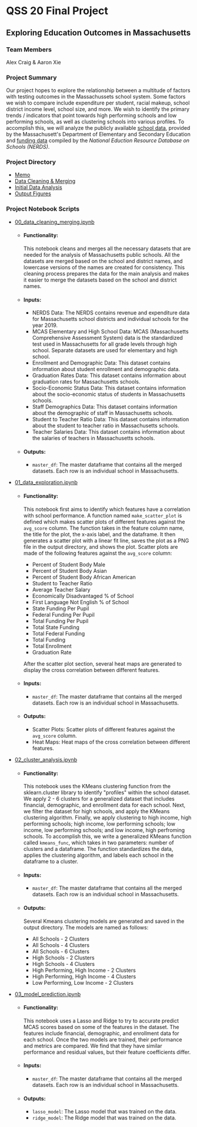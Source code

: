 # QSS 20 Final Project

## Exploring Education Outcomes in Massachusetts

### Team Members

Alex Craig & Aaron Xie

### Project Summary

Our project hopes to explore the relationship between a multitude of factors with testing outcomes in the Massachussets school system. Some factors we wish to compare include expenditure per student, racial makeup, school district income level, school size, and more. We wish to identify the primary trends / indicators that point towards high performing schools and low performing schools, as well as clustering schools into various profiles. To accomplish this, we will analyze the publicly available [school data](https://www.doe.mass.edu/SchDistrictData.html), provided by the Massachusett's Department of Elementary and Secondary Education and [funding data](https://edunomicslab.org/nerds/) compiled by the _National Eduction Resource Database on Schools (NERDS)_.

### Project Directory

- [Memo](https://www.overleaf.com/read/hvfwqpmshnnk)
- [Data Cleaning & Merging](https://github.com/alexcraig043/qss-20-final-project/blob/main/src/code/00_data_cleaning_merging.ipynb)
- [Initial Data Analysis](https://github.com/alexcraig043/qss-20-final-project/blob/main/src/code/01_data_exploration.ipynb)
- [Output Figures](https://github.com/alexcraig043/qss-20-final-project/tree/main/src/output/figures)

### Project Notebook Scripts

- [00_data_cleaning_merging.ipynb](https://github.com/alexcraig043/qss-20-final-project/blob/main/src/code/00_data_cleaning_merging.ipynb)

  - #### Functionality:

    This notebook cleans and merges all the necessary datasets that are needed for the analysis of Massachusetts public schools. All the datasets are merged based on the school and district names, and lowercase versions of the names are created for consistency. This cleaning process prepares the data for the main analysis and makes it easier to merge the datasets based on the school and district names.

  - #### Inputs:

    - NERDS Data: The NERDS contains revenue and expenditure data for Massachusetts school districts and individual schools for the year 2019.
    - MCAS Elementary and High School Data: MCAS (Massachusetts Comprehensive Assessment System) data is the standardized test used in Massachusetts for all grade levels through high school. Separate datasets are used for elementary and high school.
    - Enrollment and Demographic Data: This dataset contains information about student enrollment and demographic data.
    - Graduation Rates Data: This dataset contains information about graduation rates for Massachusetts schools.
    - Socio-Economic Status Data: This dataset contains information about the socio-economic status of students in Massachusetts schools.
    - Staff Demographics Data: This dataset contains information about the demographic of staff in Massachusetts schools.
    - Student to Teacher Ratio Data: This dataset contains information about the student to teacher ratio in Massachusetts schools.
    - Teacher Salaries Data: This dataset contains information about the salaries of teachers in Massachusetts schools.

  - #### Outputs:
    - `master_df`: The master dataframe that contains all the merged datasets. Each row is an individual school in Massachusetts.

- [01_data_exploration.ipynb](https://github.com/alexcraig043/qss-20-final-project/blob/main/src/code/01_data_exploration.ipynb)

  - #### Functionality:

    This notebook first aims to identify which features have a correlation with school performance. A function named `make_scatter_plot` is defined which makes scatter plots of different features against the `avg_score` column. The function takes in the feature column name, the title for the plot, the x-axis label, and the dataframe. It then generates a scatter plot with a linear fit line, saves the plot as a PNG file in the output directory, and shows the plot. Scatter plots are made of the following features against the `avg_score` column:

    - Percent of Student Body Male
    - Percent of Student Body Asian
    - Percent of Student Body African American
    - Student to Teacher Ratio
    - Average Teacher Salary
    - Economically Disadvantaged % of School
    - First Language Not English % of School
    - State Funding Per Pupil
    - Federal Funding Per Pupil
    - Total Funding Per Pupil
    - Total State Funding
    - Total Federal Funding
    - Total Funding
    - Total Enrollment
    - Graduation Rate

    After the scatter plot section, several heat maps are generated to display the cross correlation between different features.

  - #### Inputs:

    - `master_df`: The master dataframe that contains all the merged datasets. Each row is an individual school in Massachusetts.

  - #### Outputs:

    - Scatter Plots: Scatter plots of different features against the `avg_score` column.
    - Heat Maps: Heat maps of the cross correlation between different features.

- [02_cluster_analysis.ipynb](https://github.com/alexcraig043/qss-20-final-project/blob/main/src/code/02_cluster_analysis.ipynb)

  - #### Functionality:

    This notebook uses the KMeans clustering function from the sklearn.cluster library to identify "profiles" within the school dataset. We apply 2 - 6 clusters for a generalized dataset that includes financial, demographic, and enrollment data for each school. Next, we filter the dataset for high schools, and apply the KMeans clustering algorithm. Finally, we apply clustering to high income, high performing schools; high income, low performing schools; low income, low performing schools; and low income, high perfroming schools. To accomplish this, we write a generalized KMeans function called `kmeans_func`, which takes in two parameters: number of clusters and a dataframe. The function standardizes the data, applies the clustering algorithm, and labels each school in the dataframe to a cluster.

  - #### Inputs:

    - `master_df`: The master dataframe that contains all the merged datasets. Each row is an individual school in Massachusetts.

  - #### Outputs:
    Several Kmeans clustering models are generated and saved in the output directory. The models are named as follows:
    - All Schools - 2 Clusters
    - All Schools - 4 Clusters
    - All Schools - 6 Clusters
    - High Schools - 2 Clusters
    - High Schools - 4 Clusters
    - High Performing, High Income - 2 Clusters
    - High Performing, High Income - 4 Clusters
    - Low Performing, Low Income - 2 Clusters

- [03_model_prediction.ipynb](https://github.com/alexcraig043/qss-20-final-project/blob/main/src/code/03_model_prediction.ipynb)

  - #### Functionality:

    This notebook uses a Lasso and Ridge to try to accurate predict MCAS scores based on some of the features in the dataset. The features include financial, demographic, and enrollment data for each school. Once the two models are trained, their performance and metrics are compared. We find that they have similar performance and residual values, but their feature coefficients differ.

  - #### Inputs:

    - `master_df`: The master dataframe that contains all the merged datasets. Each row is an individual school in Massachusetts.

  - #### Outputs:
    - `lasso_model`: The Lasso model that was trained on the data.
    - `ridge_model`: The Ridge model that was trained on the data.
